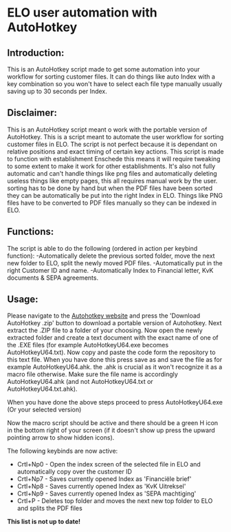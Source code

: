 # ELO user automation with AutoHotkey
## Introduction:
This is an AutoHotkey script made to get some automation into your workflow for sorting customer files. It can do things like auto
Index with a key combination so you won't have to select each file type manually usually saving up to 30 seconds per Index.

## Disclaimer:
This is an AutoHotkey script meant o work with the portable version of AutoHotkey.
This is a script meant to automate the user workflow for sorting customer files in ELO. The script is not perfect
because it is dependant on relative positions and exact timing of certain key actions. This script is made to function with
establishment Enschede this means it will require tweaking to some extent to make it work for other establishments. It's also not fully
automatic and can't handle things like png files and automatically deleting useless things like empty pages, this all requires manual work
by the user. sorting has to be done by hand but when the PDF files have been sorted they can be automatically be put into the
right Index in ELO. Things like PNG files have to be converted to PDF files manually so they can be indexed in ELO.

## Functions:
The script is able to do the following (ordered in action per keybind function):
  -Automatically delete the previous sorted folder, move the next new folder to ELO, split the newly moved PDF files.
  -Automatically put in the right Customer ID and name.
  -Automatically Index to Financial letter, KvK documents & SEPA agreements.
  
## Usage:
Please navigate to the [Autohotkey website](https://www.autohotkey.com/download/) and press the 'Download AutoHotkey .zip' button to
download a portable version of Autohotkey. Next extract the .ZIP file to a folder of your choosing. Now open the newly extracted folder
and create a text document with the exact name of one of the .EXE files (for example AutoHotkeyU64.exe becomes AutoHotkeyU64.txt).
Now copy and paste the code form the repository to this text file. When you have done this press save as and save the file as for
example AutoHotkeyU64.ahk. the .ahk is crucial as it won't recognize it as a macro file otherwise. Make sure the file name is accordingly
AutoHotkeyU64.ahk (and not AutoHotkeyU64.txt or AutoHotkeyU64.txt.ahk).

When you have done the above steps proceed to press AutoHotkeyU64.exe (Or your selected version)

Now the macro script should be active and there should be a green H icon in the bottom right of your screen (if it doesn't show up
press the upward pointing arrow to show hidden icons).

The following keybinds are now active:
* Crtl+Np0 - Open the index screen of the selected file in ELO and automatically copy over the customer ID
* Crtl+Np7 - Saves currently opened Index as 'Financiële brief'
* Crtl+Np8 - Saves currently opened Index as 'KvK Uitreksel'
* Crtl+Np9 - Saves currently opened Index as 'SEPA machtiging'
* Crtl+P   - Deletes top folder and moves the next new top folder to ELO and splits the PDF files

**This list is not up to date!**
